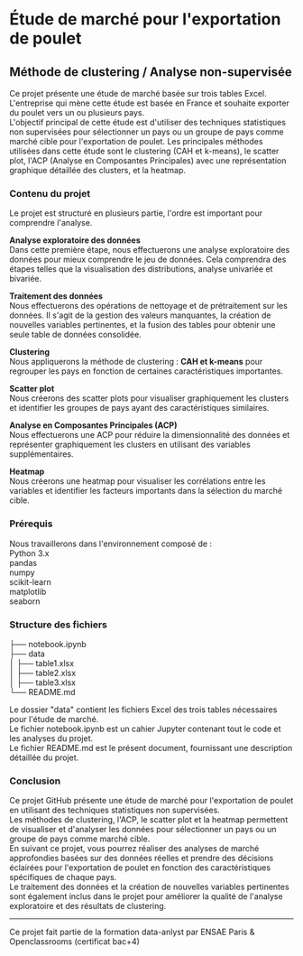 # Étude de marché pour l'exportation de poulet
## Méthode de clustering / Analyse non-supervisée

Ce projet présente une étude de marché basée sur trois tables Excel. L'entreprise qui mène cette étude est basée en France et souhaite exporter du poulet vers un ou plusieurs pays.    
L'objectif principal de cette étude est d'utiliser des techniques statistiques non supervisées pour sélectionner un pays ou un groupe de pays comme marché cible pour l'exportation de poulet.  Les principales méthodes utilisées dans cette étude sont le clustering (CAH et k-means), le scatter plot, l'ACP (Analyse en Composantes Principales) avec une représentation graphique détaillée des clusters, et la heatmap.

### Contenu du projet
Le projet est structuré en plusieurs partie, l'ordre est important pour comprendre l'analyse.

**Analyse exploratoire des données**     
Dans cette première étape, nous effectuerons une analyse exploratoire des données pour mieux comprendre le jeu de données. Cela comprendra des étapes telles que la visualisation des distributions, analyse univariée et bivariée.     

**Traitement des données**       
Nous effectuerons des opérations de nettoyage et de prétraitement sur les données. Il s'agit de la gestion des valeurs manquantes, la création de nouvelles variables pertinentes, et la fusion des tables pour obtenir une seule table de données consolidée.     

**Clustering**    
Nous appliquerons la méthode de clustering : **CAH et k-means** pour regrouper les pays en fonction de certaines caractéristiques importantes.

**Scatter plot**    
Nous créerons des scatter plots pour visualiser graphiquement les clusters et identifier les groupes de pays ayant des caractéristiques similaires.

**Analyse en Composantes Principales (ACP)**    
Nous effectuerons une ACP pour réduire la dimensionnalité des données et représenter graphiquement les clusters en utilisant des variables supplémentaires.

**Heatmap**     
Nous créerons une heatmap pour visualiser les corrélations entre les variables et identifier les facteurs importants dans la sélection du marché cible.

### Prérequis
Nous travaillerons dans l'environnement composé de :      
Python 3.x      
pandas      
numpy     
scikit-learn     
matplotlib     
seaborn     

### Structure des fichiers    

├── notebook.ipynb    
├── data     
│   ├── table1.xlsx      
│   ├── table2.xlsx     
│   ├── table3.xlsx     
└── README.md      

Le dossier "data" contient les fichiers Excel des trois tables nécessaires pour l'étude de marché.      
Le fichier notebook.ipynb est un cahier Jupyter contenant tout le code et les analyses du projet.      
Le fichier README.md est le présent document, fournissant une description détaillée du projet.      

### Conclusion
Ce projet GitHub présente une étude de marché pour l'exportation de poulet en utilisant des techniques statistiques non supervisées.     
Les méthodes de clustering, l'ACP, le scatter plot et la heatmap permettent de visualiser et d'analyser les données pour sélectionner un pays ou un groupe de pays comme marché cible.    
En suivant ce projet, vous pourrez réaliser des analyses de marché approfondies basées sur des données réelles et prendre des décisions éclairées pour l'exportation de poulet en fonction des caractéristiques spécifiques de chaque pays.      
Le traitement des données et la création de nouvelles variables pertinentes sont également inclus dans le projet pour améliorer la qualité de l'analyse exploratoire et des résultats de clustering. 

********
Ce projet fait partie de la formation data-anlyst par ENSAE Paris & Openclassrooms (certificat bac+4)
